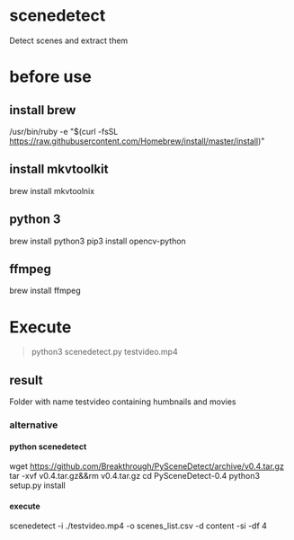 # scenedetect
Detect scenes and extract them

# before use

## install brew
/usr/bin/ruby -e "$(curl -fsSL https://raw.githubusercontent.com/Homebrew/install/master/install)"

## install mkvtoolkit
brew install mkvtoolnix

## python 3
brew install python3
pip3 install opencv-python

## ffmpeg
brew install ffmpeg


# Execute
> python3 scenedetect.py testvideo.mp4

## result
Folder with name testvideo containing humbnails and movies



### alternative

#### python scenedetect
wget https://github.com/Breakthrough/PySceneDetect/archive/v0.4.tar.gz
tar -xvf v0.4.tar.gz&&rm v0.4.tar.gz
cd PySceneDetect-0.4
python3 setup.py install

#### execute
scenedetect -i ./testvideo.mp4 -o scenes_list.csv -d content -si -df 4



